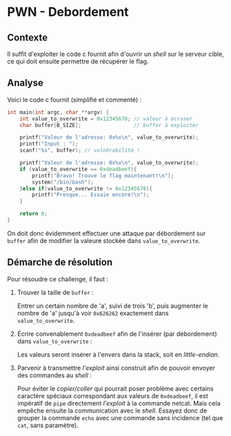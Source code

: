 # PWN - Debordement
## Contexte
Il suffit d'exploiter le code c fournit afin d'ouvrir un *shell* sur le serveur cible, ce qui doit ensuite permettre de récupérer le flag.
## Analyse
Voici le code c fournit (simplifié et commenté) :
```c
int main(int argc, char **argv) {
    int value_to_overwrite = 0x12345678; // valeur à écraser
    char buffer[B_SIZE];                 // buffer à exploiter

    printf("Valeur de l'adresse: 0x%x\n", value_to_overwrite);
    printf("Input : ");
    scanf("%s", buffer); // vulnérabilité !

    printf("Valeur de l'adresse: 0x%x\n", value_to_overwrite);
    if (value_to_overwrite == 0xdeadbeef){
        printf("Bravo! Trouve le flag maintenant!\n");
        system("/bin/bash");
    }else if(value_to_overwrite != 0x12345678){
        printf("Presque... Essaie encore!\n");
    }

    return 0;
}
```
On doit donc évidemment effectuer une attaque par débordement sur `buffer` afin de modifier la valeure stockée dans `value_to_overwrite`.

## Démarche de résolution
Pour résoudre ce challenge, il faut :
1. Trouver la taille de `buffer` : 
    
   Entrer un certain nombre de 'a', suivi de trois 'b', puis augmenter le nombre de 'a' jusqu'à voir `0x626262` exactement dans `value_to_overwrite`.
2. Écrire convenablement `0xdeadbeef` afin de l'insérer (par débordement) dans `value_to_overwrite` :
   
   Les valeurs seront insérer à l'envers dans la stack, soit en *little-endian*.
3. Parvenir à transmettre *l'exploit* ainsi construit afin de pouvoir envoyer des commandes au *shell* :
   
   Pour éviter le *copier/coller* qui pourrait poser problème avec certains caractère spéciaux correspondant aux valeurs de `0xdeadbeef`, il est impératif de `pipe` directement *l'exploit* à la commande netcat.
   Mais cela empêche ensuite la communication avec le *shell*. 
   Essayez donc de grouper la commande `echo` avec une commande sans incidence (tel que `cat`, sans paramètre).

